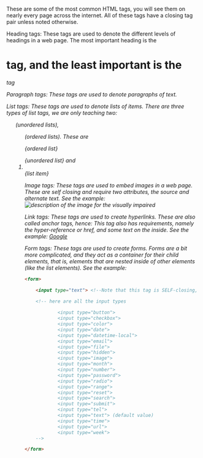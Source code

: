 These are some of the most common HTML tags, you will see them on nearly every page across the internet. All of these tags have a closing tag pair unless noted otherwise. 

Heading tags: These tags are used to denote the different levels of headings in a web page. The most important heading is the <h1> tag, and the least important is the <h6> tag

Paragraph tags: These tags are used to denote paragraphs of text. <p> </p>

List tags: These tags are used to denote lists of items. There are three types of list tags, we are only teaching two: <ul> (unordered lists), <ol> (ordered lists).  These are <ol></ol> {ordered list} <ul></ul> {unordered list} and <li></li> {list item}

Image tags: These tags are used to embed images in a web page. These are self closing and require two attributes, the source and alternate text. See the example: <img src="internet_link_here" alt="description of the image for the visually impaired">

Link tags: These tags are used to create hyperlinks. These are also called anchor tags, hence: <a></a> This tag also has requirements, namely the hyper-reference or href, and some text on the inside. See the example:
<a href="google.com"> Google</a>

Form tags: These tags are used to create forms. Forms are a bit more complicated, and they act as a container for their child elements, that is, elements that are *nested* inside of other elements (like the list elements). See the example: 

<!-- note the 3 ticks below here, they let you define the language in-line on a markup sheet like this one. the syntax is three ticks plus the name of the language (no spaces) -->

```html
<form>

    <input type="text"> <!--Note that this tag is SELF-closing, like the image tag -->

    <!-- here are all the input types
    
            <input type="button">
            <input type="checkbox">
            <input type="color">
            <input type="date">
            <input type="datetime-local">
            <input type="email">
            <input type="file">
            <input type="hidden">
            <input type="image">
            <input type="month">
            <input type="number">
            <input type="password">
            <input type="radio">
            <input type="range">
            <input type="reset">
            <input type="search">
            <input type="submit">
            <input type="tel">
            <input type="text"> (default value)
            <input type="time">
            <input type="url">
            <input type="week">
    -->

</form>
```

